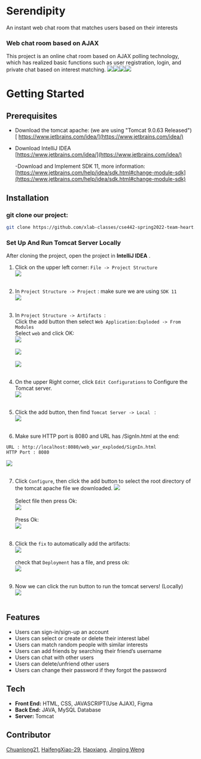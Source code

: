 # Serendipity
An instant web chat room that matches users based on their interests

### Web chat room based on AJAX
This project is an online chat room based on AJAX polling technology, which has realized basic functions such as user registration, login, and private chat based on interest matching.
![](https://github.com/Chuanlong21/442-group/blob/main/signIn.png?raw=true)![](https://github.com/Chuanlong21/442-group/blob/main/SignUp.jpg?raw=true)![](https://github.com/Chuanlong21/442-group/blob/main/match.jpg?raw=true)![](https://github.com/Chuanlong21/442-group/blob/main/chat.png?raw=true)


# Getting Started
## Prerequisites
- Download the tomcat apache: (we are using "Tomcat 9.0.63 Released") <br/>
 [ https://www.jetbrains.com/idea/](https://www.jetbrains.com/idea/)
  
- Download IntelliJ IDEA <br/>
  [https://www.jetbrains.com/idea/](https://www.jetbrains.com/idea/)

  -Download and Implement SDK 11, more information: <br/>
  [https://www.jetbrains.com/help/idea/sdk.html#change-module-sdk](https://www.jetbrains.com/help/idea/sdk.html#change-module-sdk)

## Installation

### git clone our project: 
```bash
git clone https://github.com/xlab-classes/cse442-spring2022-team-heart.git
```
### Set Up And Run Tomcat Server Locally
After cloning the project, open the project in **IntelliJ IDEA** .<br />
1. Click on the upper left corner: `File -> Project Structure` <br />
![](https://github.com/Chuanlong21/442-group/blob/main/00.png?raw=true)<br /><br />

2. In `Project Structure -> Project` : make sure we are using `SDK 11`  <br />
![](https://github.com/Chuanlong21/442-group/blob/main/0.png?raw=true) <br /><br />

3. In `Project Structure -> Artifacts `: <br /> 
   Click the add button then select `Web Application:Exploded -> From Modules`<br /> 
   Select `web` and click OK:<br />
![](https://github.com/Chuanlong21/442-group/blob/main/0a.png?raw=true) <br /><br />
![](https://github.com/Chuanlong21/442-group/blob/main/0b.png?raw=true) <br /><br />
![](https://github.com/Chuanlong21/442-group/blob/main/0c.png?raw=true) <br /><br />

4. On the upper Right corner, click `Edit Configurations` to Configure the Tomcat server.<br />
![](https://github.com/Chuanlong21/442-group/blob/main/1.png?raw=true) <br /><br />

5. Click the add button, then find `Tomcat Server -> Local ` :<br />
![](https://github.com/Chuanlong21/442-group/blob/main/2.png?raw=true) <br /><br />

6. Make sure HTTP port is 8080 and URL has /SignIn.html at the end:<br />
```
URL : http://localhost:8080/web_war_exploded/SignIn.html
HTTP Port : 8080
```
![](https://github.com/Chuanlong21/442-group/blob/main/2a.png?raw=true) <br /><br />

7. Click `Configure`, then click the add button to select the root directory of the tomcat apache file we downloaded.
![](https://github.com/Chuanlong21/442-group/blob/main/3.png?raw=true) <br /><br />
Select file then press Ok: <br />
![](https://github.com/Chuanlong21/442-group/blob/main/4.png?raw=true) <br /><br />
Press Ok: <br />
![](https://github.com/Chuanlong21/442-group/blob/main/5.png?raw=true) <br /><br />

8. Click the `fix` to automatically add the artifacts:<br />
![](https://github.com/Chuanlong21/442-group/blob/main/10.png?raw=true) <br /><br />
check that `Deployment` has a file, and press ok:<br />
![](https://github.com/Chuanlong21/442-group/blob/main/11.png?raw=true) <br /><br />

9. Now we can click the run button to run the tomcat servers! (Locally) <br />
![](https://github.com/Chuanlong21/442-group/blob/main/12.png?raw=true) <br /><br />


## Features

- Users can sign-in/sign-up an account 
- Users can select or create or delete their interest label
- Users can match random people with similar interests 
- Users can add friends by searching their friend’s username
- Users can chat with other users
- Users can delete/unfriend other users
- Users can change their password if they forgot the password

## Tech
- **Front End:** HTML, CSS, JAVASCRIPT(Use AJAX), Figma
- **Back End:** JAVA, MySQL Database
- **Server:** Tomcat

## Contributor
[Chuanlong21](https://github.com/Chuanlong21), [HaifengXiao-29](https://github.com/HaifengXiao-29), [Haoxiang](https://github.com/Haoxiang-56), [Jingjing Weng](https://github.com/jweng6)
